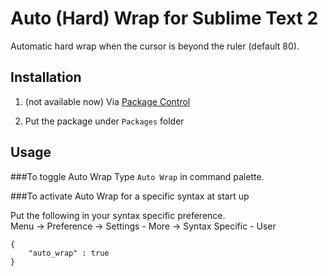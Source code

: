 Auto (Hard) Wrap for Sublime Text 2
====================
Automatic hard wrap when the cursor is beyond the ruler (default 80).

Installation
------------
 1) (not available now) Via [Package Control](http://wbond.net/sublime_packages/package_control)

 2) Put the package under `Packages` folder



Usage
------------
###To toggle Auto Wrap
Type `Auto Wrap` in command palette.


###To activate Auto Wrap for a specific syntax at start up

Put the following in your syntax specific preference.<br>
Menu -> Preference -> Settings - More -> Syntax Specific - User

    {
        "auto_wrap" : true
    }